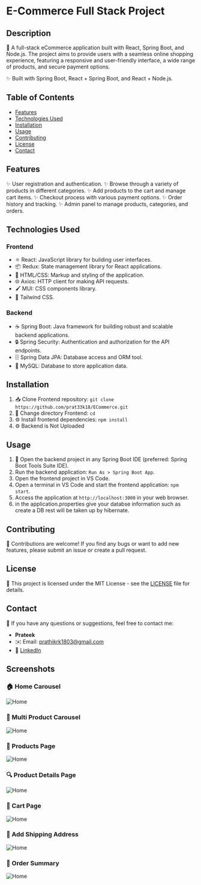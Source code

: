 # E-Commerce Full Stack Project



## Description

🚀 A full-stack eCommerce application built with React, Spring Boot, and Node.js. The project aims to provide users with a seamless online shopping experience, featuring a responsive and user-friendly interface, a wide range of products, and secure payment options.

✨ Built with  Spring Boot, React + Spring Boot, and React + Node.js.


## Table of Contents

- [Features](#features)
- [Technologies Used](#technologies-used)
- [Installation](#installation)
- [Usage](#usage)
- [Contributing](#contributing)
- [License](#license)
- [Contact](#contact)


## Features

✨ User registration and authentication.
✨ Browse through a variety of products in different categories.
✨ Add products to the cart and manage cart items.
✨ Checkout process with various payment options.
✨ Order history and tracking.
✨ Admin panel to manage products, categories, and orders.



## Technologies Used

### Frontend
- ⚛️ React: JavaScript library for building user interfaces.
- 📦 Redux: State management library for React applications.
- 🎨 HTML/CSS: Markup and styling of the application.
- 🌐 Axios: HTTP client for making API requests.
- 🖌️ MUI: CSS components library.
- 🌈 Tailwind CSS.

### Backend
- ☕ Spring Boot: Java framework for building robust and scalable backend applications.
- 🔒 Spring Security: Authentication and authorization for the API endpoints.
- 🗄️ Spring Data JPA: Database access and ORM tool.
- 💾 MySQL: Database to store application data.

## Installation

1. 📥 Clone Frontend repository: `git clone https://github.com/prat33k18/ECommerce.git`
2. 📂 Change directory Frontend: `cd `
3. ⚙️ Install frontend dependencies: `npm install`
4. ⚙️ Backend is Not Uploaded

## Usage

1. 🚀 Open the backend project in any Spring Boot IDE (preferred: Spring Boot Tools Suite IDE).
2. Run the backend application: `Run As > Spring Boot App`.
3. Open the frontend project in VS Code.
4. Open a terminal in VS Code and start the frontend application: `npm start`.
5. Access the application at `http://localhost:3000` in your web browser.
6. in the application.properties give your databse information such as create a DB rest will be taken up by hibernate.

    

## Contributing

🤝 Contributions are welcome! If you find any bugs or want to add new features, please submit an issue or create a pull request.

## License

📄 This project is licensed under the MIT License - see the [LICENSE](LICENSE) file for details.

## Contact

📧 If you have any questions or suggestions, feel free to contact me:

- **Prateek**
- ✉️ Email: prathikrk1803@gmail.com
- 🔗 [LinkedIn](https://www.linkedin.com/in/prathikr1803)

## Screenshots

### 🏠 Home Carousel
<img src ="src/Data/fs.jpg" alt ="Home" />

### 🎠 Multi Product Carousel
<img src ="src/Data/Page.png" alt ="Home" />

### 🛒 Products Page
<img src ="src/Data/Details.png" alt ="Home" />

### 🔍 Product Details Page
<img src ="src/Data/Details.png" alt ="Home" />

### 🛒 Cart Page
<img src ="src/Data/cart.png" alt ="Home" />


### 🚚 Add Shipping Address
<img src ="src/Data/Details Cart.png" alt ="Home" />

### 🧾 Order Summary
<img src ="src/Data/Order deatils.png" alt ="Home" />



